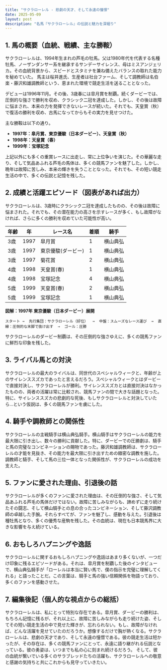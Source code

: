 ```yaml
---
title: "サクラローレル - 悲劇の天才、そして永遠の憧憬"
date: 2025-05-09
layout: post
description: "名馬『サクラローレル』の伝説と魅力を深堀り"
---
```


## 1. 馬の概要（血統、戦績、主な勝鞍）

サクラローレルは、1994年生まれの芦毛の牡馬。父は1980年代を代表する名種牡馬、ノーザンダンサー系を継承するサンデーサイレンス、母はミスアンジェリカ。その血統背景から、スピードとスタミナを兼ね備えたバランスの取れた能力を秘めていた。  馬主は桜井進氏、生産者は社台ファーム、そして調教師は名伯楽・藤沢和雄調教師という、恵まれた環境で競走生活を送ることとなった。

デビューは1996年11月。その後、3歳春には皐月賞を制覇。続くダービーでは、圧倒的な強さで勝利を収め、クラシック二冠を達成した。しかし、その後は故障に悩まされ、本来の力を発揮できないレースが続いた。それでも、天皇賞（秋）で復活の勝利を収め、古馬になってからもその実力を見せつけた。

主な勝鞍は以下の通り。

* **1997年：皐月賞、東京優駿（日本ダービー）、天皇賞（秋）**
* **1998年：天皇賞（春）**
* **1999年：宝塚記念**

上記以外にも多くの重賞レースに出走し、常に上位争いを演じた。その華麗な走り、そして気品あふれる芦毛の馬体は、多くの競馬ファンを魅了した。しかし、晩年は故障に苦しみ、本来の輝きを失うこととなった。それでも、その短い競走生活の中で、多くの伝説と記憶を残した。


## 2. 成績と活躍エピソード（図表があれば出力）

サクラローレルは、3歳時にクラシック二冠を達成したものの、その後は故障に悩まされた。それでも、その潜在能力の高さを示すレースが多く、もし故障がなければ、さらに多くの勝利を収めていた可能性が高い。

| 年齢 | 年 | レース名        | 着順 | 騎手       |
|-----|----|-----------------|------|-------------|
| 3歳 | 1997 | 皐月賞          | 1    | 横山典弘     |
| 3歳 | 1997 | 東京優駿(ダービー) | 1    | 横山典弘     |
| 3歳 | 1997 | 菊花賞          | 2    | 横山典弘     |
| 4歳 | 1998 | 天皇賞(春)       | 1    | 横山典弘     |
| 4歳 | 1998 | 宝塚記念        | 4    | 横山典弘     |
| 5歳 | 1999 | 天皇賞(春)       | 2    | 横山典弘     |
| 5歳 | 1999 | 宝塚記念        | 1    | 横山典弘     |


**図解：1997年 東京優駿（日本ダービー）展開**

```
スタート →  先行集団：サクラローレル（好位）  →  中盤：スムーズなレース運び  →  直線：圧倒的な末脚で抜け出す  →  ゴール：圧勝
```

サクラローレルのダービー制覇は、その圧倒的な強さゆえに、多くの競馬ファンに鮮烈な印象を残した。


## 3. ライバル馬との対決

サクラローレルの最大のライバルは、同世代のスペシャルウィークと、年齢が上のサイレンススズカであったと言えるだろう。スペシャルウィークとはダービーで直接対決し、サクラローレルが勝利。サイレンススズカとは直接対決はなかったものの、両者の活躍は常に比較され、競馬ファンの間で大きな話題となった。特に、サイレンススズカの悲劇的な死後、もしサクラローレルと対決していたら…という仮説は、多くの競馬ファンを虜にした。


## 4. 騎手や調教師との関係性

サクラローレルの主戦騎手は横山典弘騎手。横山騎手はサクラローレルの能力を最大限に引き出し、数々の勝利に貢献した。特に、ダービーでの圧勝劇は、騎手と馬の完璧なコンビネーションの賜物であった。藤沢和雄調教師は、サクラローレルの才能を見抜き、その能力を最大限に引き出すための緻密な調教を施した。調教師と騎手、そして馬の三位一体となった関係性が、サクラローレルの成功を支えた。


## 5. ファンに愛された理由、引退後の話

サクラローレルが多くのファンに愛された理由は、その圧倒的な強さ、そして気品あふれる芦毛の馬体だけではない。故障に苦しみながらも、諦めずに走り続けたその闘志、そして横山騎手との息の合ったコンビネーション、そして藤沢調教師の卓越した手腕。それらすべてが、ファンを魅了し、感動を与えた。引退後は種牡馬となり、多くの優秀な産駒を残した。その血統は、現在も日本競馬界に大きな影響を与え続けている。


## 6. おもしろハプニングや逸話

サクラローレルに関するおもしろハプニングや逸話はあまり多くないが、一つだけ印象に残るエピソードがある。それは、皐月賞を制覇した後のインタビューで、横山典弘騎手が「ローレルは本当に賢い馬で、僕の指示を完璧に理解してくれる」と語ったことだ。この言葉は、騎手と馬の強い信頼関係を物語っており、多くのファンを感動させた。


## 7. 編集後記（個人的な視点からの総括）

サクラローレルは、私にとって特別な存在である。皐月賞、ダービーの勝利は、もちろん記憶に残るが、それ以上に、故障に苦しみながらも走り続けた姿、そしてその短い競走生活の中で見せた輝きが、忘れられない。もし、故障がなければ、どんな活躍を見せていたのだろうか。想像するだけで胸が熱くなる。サクラローレルは、悲劇の天才であり、そして永遠の憧憬である。彼の競走生活は短かったが、その存在は、多くの競馬ファンにとって、永遠に語り継がれる伝説となっている。彼の勇姿は、いつまでも私の心に刻まれ続けるだろう。  そして、彼の血統が繋いでいる多くのサラブレッドたちの活躍も、サクラローレルへの敬意と感謝の気持ちと共にこれからも見守っていきたい。
